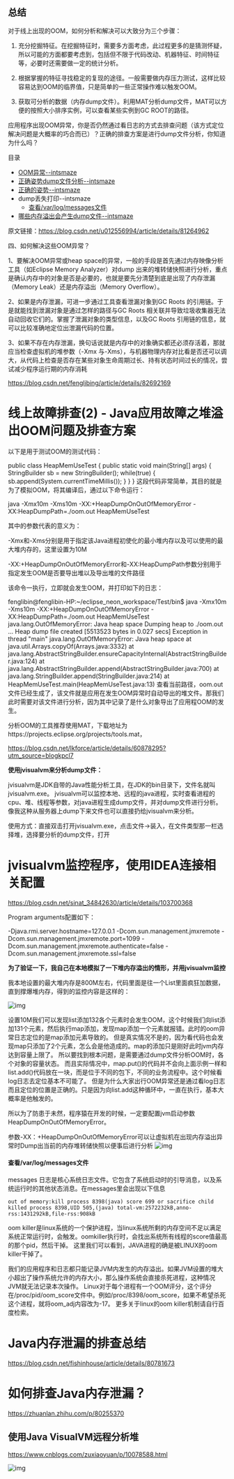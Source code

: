 ## 总结

对于线上出现的OOM，如何分析和解决可以大致分为三个步骤：

1. 充分挖掘特征。在挖掘特征时，需要多方面考虑，此过程更多的是猜测怀疑，所以可能的方面都要考虑到，包括但不限于代码改动、机器特征、时间特征等，必要时还需要做一定的统计分析。

2. 根据掌握的特征寻找稳定的复现的途径。一般需要做内存压力测试，这样比较容易达到OOM的临界值，只是简单的一些正常操作难以触发OOM。

3. 获取可分析的数据（内存dump文件）。利用MAT分析dump文件，MAT可以方便的按照大小排序实例，可以查看某些实例到GC ROOT的路径。

   

应用程序出现OOM异常，你是否仍然通过看日志的方式去排查问题（该方式定位解决问题是大概率的巧合而已）？正确的排查方案是进行dump文件分析，你知道为什么吗？

目录

- [OOM异常--intsmaze](https://www.cnblogs.com/intsmaze/p/9550256.html#oom异常--intsmaze)
- [正确姿势dump文件分析--intsmaze](https://www.cnblogs.com/intsmaze/p/9550256.html#正确姿势dump文件分析--intsmaze)
- [正确的姿势--intsmaze](https://www.cnblogs.com/intsmaze/p/9550256.html#正确的姿势--intsmaze)
- dump丢失打印--intsmaze
  - [查看/var/log/messages文件](https://www.cnblogs.com/intsmaze/p/9550256.html#查看varlogmessages文件)
- [哪些内存溢出会产生dump文件--intsmaze](https://www.cnblogs.com/intsmaze/p/9550256.html#哪些内存溢出会产生dump文件--intsmaze)



原文链接：https://blog.csdn.net/u012556994/article/details/81264962

四、如何解决这些OOM异常？

1、要解决OOM异常或heap space的异常，一般的手段是首先通过内存映像分析工具（如Eclipse Memory Analyzer）对dump 出来的堆转储快照进行分析，重点是确认内存中的对象是否是必要的，也就是要先分清楚到底是出现了内存泄漏（Memory Leak）还是内存溢出（Memory Overflow）。

2、如果是内存泄漏，可进一步通过工具查看泄漏对象到GC Roots 的引用链。于是就能找到泄漏对象是通过怎样的路径与GC Roots 相关联并导致垃圾收集器无法自动回收它们的。掌握了泄漏对象的类型信息，以及GC Roots 引用链的信息，就可以比较准确地定位出泄漏代码的位置。

3、如果不存在内存泄漏，换句话说就是内存中的对象确实都还必须存活着，那就应当检查虚拟机的堆参数（-Xmx 与-Xms），与机器物理内存对比看是否还可以调大，从代码上检查是否存在某些对象生命周期过长、持有状态时间过长的情况，尝试减少程序运行期的内存消耗







https://blog.csdn.net/fenglibing/article/details/82692169

# 线上故障排查(2) - Java应用故障之堆溢出OOM问题及排查方案



以下是用于测试OOM的测试代码：

public class HeapMemUseTest {
    public static void main(String[] args) {
        StringBuilder sb = new StringBuilder();
        while(true) {
            sb.append(System.currentTimeMillis());
        }
    }
}
这段代码非常简单，其目的就是为了模拟OOM，将其编译后，通过以下命令运行：

java -Xmx10m -Xms10m -XX:+HeapDumpOnOutOfMemoryError -XX:HeapDumpPath=./oom.out HeapMemUseTest



其中的参数代表的意义为：

-Xmx和-Xms分别是用于指定该Java进程初使化的最小堆内存以及可以使用的最大堆内存的，这里设置为10M

-XX:+HeapDumpOnOutOfMemoryError和-XX:HeapDumpPath参数分别用于指定发生OOM是否要导出堆以及导出堆的文件路径

该命令一执行，立即就会发生OOM，并打印如下的日志：

fenglibin@fenglibin-HP:~/eclipse_neon_workspace/Test/bin$ java -Xmx10m -Xms10m -XX:+HeapDumpOnOutOfMemoryError -XX:HeapDumpPath=./oom.out HeapMemUseTest
java.lang.OutOfMemoryError: Java heap space
Dumping heap to ./oom.out ...
Heap dump file created [5513523 bytes in 0.027 secs]
Exception in thread "main" java.lang.OutOfMemoryError: Java heap space
	at java.util.Arrays.copyOf(Arrays.java:3332)
	at java.lang.AbstractStringBuilder.ensureCapacityInternal(AbstractStringBuilder.java:124)
	at java.lang.AbstractStringBuilder.append(AbstractStringBuilder.java:700)
	at java.lang.StringBuilder.append(StringBuilder.java:214)
	at HeapMemUseTest.main(HeapMemUseTest.java:13)
查看当前路径，oom.out文件已经生成了，该文件就是应用在发生OOM异常时自动导出的堆文件。那我们此时需要对该文件进行分析，因为其中记录了是什么对象导出了应用程OOM的发生。

分析OOM的工具推荐使用MAT，下载地址为https://projects.eclipse.org/projects/tools.mat，







https://blog.csdn.net/lkforce/article/details/60878295?utm_source=blogkpcl7

**使用jvisualvm来分析dump文件：**

jvisualvm是JDK自带的Java性能分析工具，在JDK的bin目录下，文件名就叫jvisualvm.exe。
jvisualvm可以监控本地、远程的java进程，实时查看进程的cpu、堆、线程等参数，对java进程生成dump文件，并对dump文件进行分析。
像我这种从服务器上dump下来文件也可以直接扔给jvisualvm来分析。

使用方式：直接双击打开jvisualvm.exe，点击文件->装入，在文件类型那一栏选择堆，选择要分析的dump文件，打开



# jvisualvm监控程序，使用IDEA连接相关配置

https://blog.csdn.net/sinat_34842630/article/details/103700368



Program arguments配置如下：

-Djava.rmi.server.hostname=127.0.0.1
-Dcom.sun.management.jmxremote
-Dcom.sun.management.jmxremote.port=1099
-Dcom.sun.management.jmxremote.authenticate=false
-Dcom.sun.management.jmxremote.ssl=false

**为了验证一下，我自己在本地模拟了一下堆内存溢出的情形，并用jvisualvm监控**

我本地设置的最大堆内存是800M左右，代码里面是往一个List里面疯狂加数据，直到撑爆堆内存，得到的监控内容是这样的：



![img](https://img-blog.csdn.net/20170308185634788?watermark/2/text/aHR0cDovL2Jsb2cuY3Nkbi5uZXQvbGtmb3JjZQ==/font/5a6L5L2T/fontsize/400/fill/I0JBQkFCMA==/dissolve/70/gravity/Center)



设置10M我们可以发现list添加132各个元素时会发生OOM，这个时候我们向list添加131个元素，然后执行map添加，发现map添加一个元素就报错。此时的oom异常日志定位的是map添加元素导致的。
但是真实情况不是的，因为看代码也会发现map只添加了2个元素，怎么会是他造成的。map的添加只是刚好此时jvm内存达到容量上限了。
所以要找到根本问题，是需要通过dump文件分析OOM时，各个对象的容量状态。
而且实际情况中，map.put()的代码并不会向上面示例一样和list.add()代码放在一块，而是位于不同的包下，不同的业务流程中。这个时候看log日志去定位基本不可能了。
但是为什么大家出行OOM异常还是通过看log日志而且定位的位置是正确的。只是因为向list.add这种循环中，一直在执行，基本大概率是他触发的。



所以为了防患于未然，程序猿在开发的时候，一定要配置jvm启动参数HeapDumpOnOutOfMemoryError。



参数-XX：+HeapDumpOnOutOfMemoryError可以让虚拟机在出现内存溢出异常时Dump出当前的内存堆转储快照以便事后进行分析
![img](https://images2018.cnblogs.com/blog/758427/201808/758427-20180828185246502-1691551912.png)





#### 查看/var/log/messages文件

messages 日志是核心系统日志文件。它包含了系统启动时的引导消息，以及系统运行时的其他状态消息。在messages里会出现以下信息

```
out of memory:kill process 8398(java) score 699 or sacrifice child
killed process 8398,UID 505,(java) total-vm:2572232kB,anno-rss:1431292kB,file-rss:908kB
```

oom killer是linux系统的一个保护进程，当linux系统所剩的内存空间不足以满足系统正常运行时，会触发。oomkiller执行时，会找出系统所有线程的score值最高的那个pid，然后干掉。
这里我们可以看到，JAVA进程的确是被LINUX的oom killer干掉了。

我们的应用程序和日志都只能记录JVM内发生的内存溢出。如果JVM设置的堆大小超出了操作系统允许的内存大小，那么操作系统会直接杀死进程，这种情况JVM就无法记录本次操作。
Linux对于每个进程有一个OOM评分，这个评分在/proc/pid/oom_score文件中。例如/proc/8398/oom_score，如果不希望杀死这个进程，就将oom_adj内容改为-17。
更多关于linux的oom killer机制请自行百度检索。





# Java内存泄漏的排查总结

https://blog.csdn.net/fishinhouse/article/details/80781673





# 如何排查Java内存泄漏？

https://zhuanlan.zhihu.com/p/80255370



## **使用Java VisualVM远程分析堆**

https://www.cnblogs.com/zuxiaoyuan/p/10078588.html



![img](https://img2018.cnblogs.com/blog/953701/201812/953701-20181206190822478-1195680991.png)

